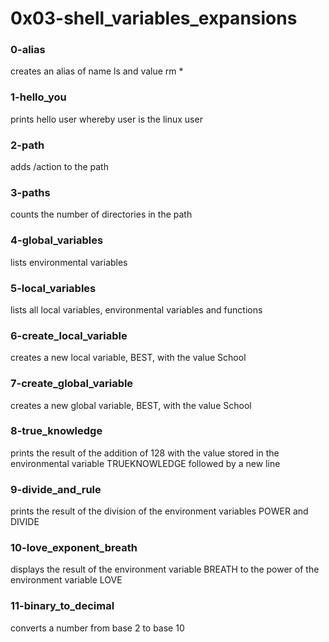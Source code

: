# 0x03-shell_variables_expansions

### 0-alias
creates an alias of name ls and value rm *

### 1-hello_you
prints hello user whereby user is the
linux user

### 2-path
adds /action to the path

### 3-paths
counts the number of directories in the path

### 4-global_variables
lists environmental variables

### 5-local_variables
lists all local variables, environmental variables and functions

### 6-create_local_variable
creates a new local variable, BEST, with the value School

### 7-create_global_variable
creates a new global variable, BEST, with the value School

### 8-true_knowledge
prints the result of the addition of 128 with the value
stored in the environmental variable TRUEKNOWLEDGE
followed by a new line

### 9-divide_and_rule
prints the result of the division of the environment
variables POWER and DIVIDE

### 10-love_exponent_breath
displays the result of the environment variable BREATH
to the power of the environment variable LOVE

### 11-binary_to_decimal
converts a number from base 2 to base 10
